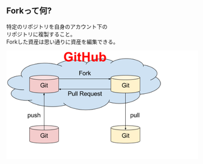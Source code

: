 ## Forkって何?

特定のリポジトリを自身のアカウント下の  
リポジトリに複製すること。  
Forkした資産は思い通りに資産を編集できる。

![Fork](../resources/image.png)
